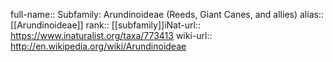 

full-name:: Subfamily: Arundinoideae (Reeds, Giant Canes, and allies)
alias:: [[Arundinoideae]]
rank:: [[subfamily]]iNat-url:: https://www.inaturalist.org/taxa/773413
wiki-url:: http://en.wikipedia.org/wiki/Arundinoideae